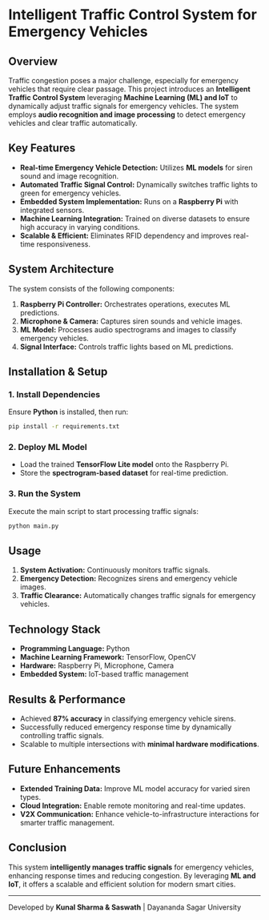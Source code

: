 # Intelligent Traffic Control System for Emergency Vehicles

## Overview
Traffic congestion poses a major challenge, especially for emergency vehicles that require clear passage. This project introduces an **Intelligent Traffic Control System** leveraging **Machine Learning (ML) and IoT** to dynamically adjust traffic signals for emergency vehicles. The system employs **audio recognition and image processing** to detect emergency vehicles and clear traffic automatically.

## Key Features
- **Real-time Emergency Vehicle Detection:** Utilizes **ML models** for siren sound and image recognition.
- **Automated Traffic Signal Control:** Dynamically switches traffic lights to green for emergency vehicles.
- **Embedded System Implementation:** Runs on a **Raspberry Pi** with integrated sensors.
- **Machine Learning Integration:** Trained on diverse datasets to ensure high accuracy in varying conditions.
- **Scalable & Efficient:** Eliminates RFID dependency and improves real-time responsiveness.

## System Architecture
The system consists of the following components:
1. **Raspberry Pi Controller:** Orchestrates operations, executes ML predictions.
2. **Microphone & Camera:** Captures siren sounds and vehicle images.
3. **ML Model:** Processes audio spectrograms and images to classify emergency vehicles.
4. **Signal Interface:** Controls traffic lights based on ML predictions.

## Installation & Setup
### 1. Install Dependencies
Ensure **Python** is installed, then run:
```bash
pip install -r requirements.txt
```

### 2. Deploy ML Model
- Load the trained **TensorFlow Lite model** onto the Raspberry Pi.
- Store the **spectrogram-based dataset** for real-time prediction.

### 3. Run the System
Execute the main script to start processing traffic signals:
```bash
python main.py
```

## Usage
1. **System Activation:** Continuously monitors traffic signals.
2. **Emergency Detection:** Recognizes sirens and emergency vehicle images.
3. **Traffic Clearance:** Automatically changes traffic signals for emergency vehicles.

## Technology Stack
- **Programming Language:** Python
- **Machine Learning Framework:** TensorFlow, OpenCV
- **Hardware:** Raspberry Pi, Microphone, Camera
- **Embedded System:** IoT-based traffic management

## Results & Performance
- Achieved **87% accuracy** in classifying emergency vehicle sirens.
- Successfully reduced emergency response time by dynamically controlling traffic signals.
- Scalable to multiple intersections with **minimal hardware modifications**.

## Future Enhancements
- **Extended Training Data:** Improve ML model accuracy for varied siren types.
- **Cloud Integration:** Enable remote monitoring and real-time updates.
- **V2X Communication:** Enhance vehicle-to-infrastructure interactions for smarter traffic management.

## Conclusion
This system **intelligently manages traffic signals** for emergency vehicles, enhancing response times and reducing congestion. By leveraging **ML and IoT**, it offers a scalable and efficient solution for modern smart cities.

---
Developed by **Kunal Sharma & Saswath** | Dayananda Sagar University

